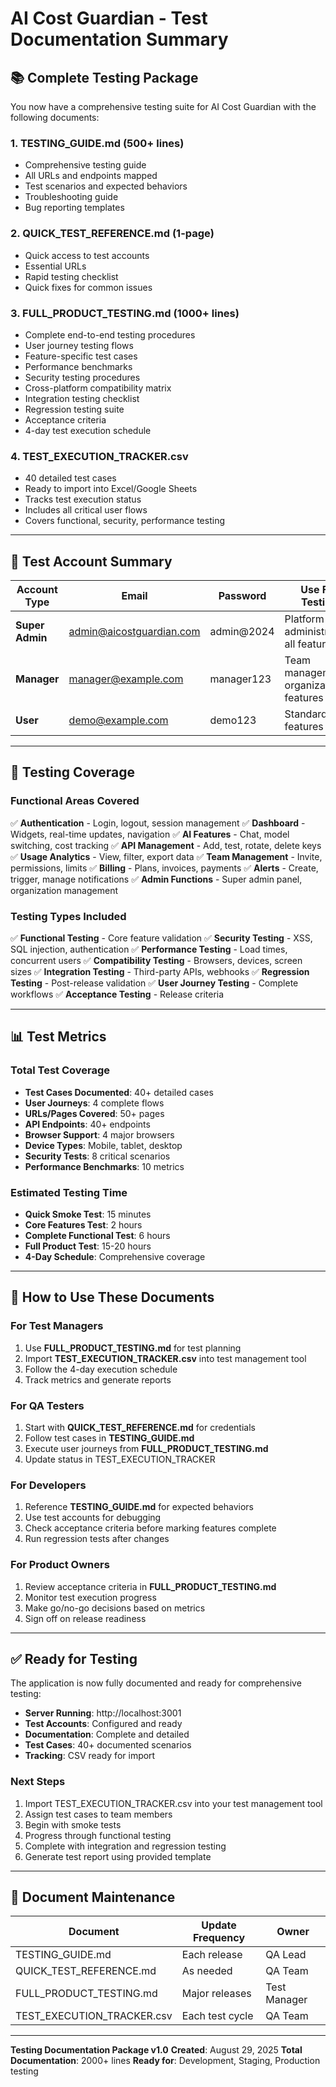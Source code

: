 # AI Cost Guardian - Test Documentation Summary

## 📚 Complete Testing Package

You now have a comprehensive testing suite for AI Cost Guardian with the following documents:

### 1. **TESTING_GUIDE.md** (500+ lines)
- Comprehensive testing guide
- All URLs and endpoints mapped
- Test scenarios and expected behaviors
- Troubleshooting guide
- Bug reporting templates

### 2. **QUICK_TEST_REFERENCE.md** (1-page)
- Quick access to test accounts
- Essential URLs
- Rapid testing checklist
- Quick fixes for common issues

### 3. **FULL_PRODUCT_TESTING.md** (1000+ lines)
- Complete end-to-end testing procedures
- User journey testing flows
- Feature-specific test cases
- Performance benchmarks
- Security testing procedures
- Cross-platform compatibility matrix
- Integration testing checklist
- Regression testing suite
- Acceptance criteria
- 4-day test execution schedule

### 4. **TEST_EXECUTION_TRACKER.csv**
- 40 detailed test cases
- Ready to import into Excel/Google Sheets
- Tracks test execution status
- Includes all critical user flows
- Covers functional, security, performance testing

---

## 🔑 Test Account Summary

| Account Type | Email | Password | Use For Testing |
|--------------|-------|----------|-----------------|
| **Super Admin** | admin@aicostguardian.com | admin@2024 | Platform administration, all features |
| **Manager** | manager@example.com | manager123 | Team management, organization features |
| **User** | demo@example.com | demo123 | Standard user features |

---

## 🎯 Testing Coverage

### Functional Areas Covered
✅ **Authentication** - Login, logout, session management
✅ **Dashboard** - Widgets, real-time updates, navigation
✅ **AI Features** - Chat, model switching, cost tracking
✅ **API Management** - Add, test, rotate, delete keys
✅ **Usage Analytics** - View, filter, export data
✅ **Team Management** - Invite, permissions, limits
✅ **Billing** - Plans, invoices, payments
✅ **Alerts** - Create, trigger, manage notifications
✅ **Admin Functions** - Super admin panel, organization management

### Testing Types Included
✅ **Functional Testing** - Core feature validation
✅ **Security Testing** - XSS, SQL injection, authentication
✅ **Performance Testing** - Load times, concurrent users
✅ **Compatibility Testing** - Browsers, devices, screen sizes
✅ **Integration Testing** - Third-party APIs, webhooks
✅ **Regression Testing** - Post-release validation
✅ **User Journey Testing** - Complete workflows
✅ **Acceptance Testing** - Release criteria

---

## 📊 Test Metrics

### Total Test Coverage
- **Test Cases Documented**: 40+ detailed cases
- **User Journeys**: 4 complete flows
- **URLs/Pages Covered**: 50+ pages
- **API Endpoints**: 40+ endpoints
- **Browser Support**: 4 major browsers
- **Device Types**: Mobile, tablet, desktop
- **Security Tests**: 8 critical scenarios
- **Performance Benchmarks**: 10 metrics

### Estimated Testing Time
- **Quick Smoke Test**: 15 minutes
- **Core Features Test**: 2 hours
- **Complete Functional Test**: 6 hours
- **Full Product Test**: 15-20 hours
- **4-Day Schedule**: Comprehensive coverage

---

## 🚀 How to Use These Documents

### For Test Managers
1. Use **FULL_PRODUCT_TESTING.md** for test planning
2. Import **TEST_EXECUTION_TRACKER.csv** into test management tool
3. Follow the 4-day execution schedule
4. Track metrics and generate reports

### For QA Testers
1. Start with **QUICK_TEST_REFERENCE.md** for credentials
2. Follow test cases in **TESTING_GUIDE.md**
3. Execute user journeys from **FULL_PRODUCT_TESTING.md**
4. Update status in TEST_EXECUTION_TRACKER

### For Developers
1. Reference **TESTING_GUIDE.md** for expected behaviors
2. Use test accounts for debugging
3. Check acceptance criteria before marking features complete
4. Run regression tests after changes

### For Product Owners
1. Review acceptance criteria in **FULL_PRODUCT_TESTING.md**
2. Monitor test execution progress
3. Make go/no-go decisions based on metrics
4. Sign off on release readiness

---

## ✅ Ready for Testing

The application is now fully documented and ready for comprehensive testing:

- **Server Running**: http://localhost:3001
- **Test Accounts**: Configured and ready
- **Documentation**: Complete and detailed
- **Test Cases**: 40+ documented scenarios
- **Tracking**: CSV ready for import

### Next Steps
1. Import TEST_EXECUTION_TRACKER.csv into your test management tool
2. Assign test cases to team members
3. Begin with smoke tests
4. Progress through functional testing
5. Complete with integration and regression testing
6. Generate test report using provided template

---

## 📝 Document Maintenance

| Document | Update Frequency | Owner |
|----------|-----------------|-------|
| TESTING_GUIDE.md | Each release | QA Lead |
| QUICK_TEST_REFERENCE.md | As needed | QA Team |
| FULL_PRODUCT_TESTING.md | Major releases | Test Manager |
| TEST_EXECUTION_TRACKER.csv | Each test cycle | QA Team |

---

**Testing Documentation Package v1.0**
**Created**: August 29, 2025
**Total Documentation**: 2000+ lines
**Ready for**: Development, Staging, Production testing